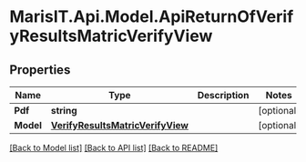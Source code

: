 
# MarisIT.Api.Model.ApiReturnOfVerifyResultsMatricVerifyView

## Properties

Name | Type | Description | Notes
------------ | ------------- | ------------- | -------------
**Pdf** | **string** |  | [optional] 
**Model** | [**VerifyResultsMatricVerifyView**](VerifyResultsMatricVerifyView.md) |  | [optional] 

[[Back to Model list]](../README.md#documentation-for-models)
[[Back to API list]](../README.md#documentation-for-api-endpoints)
[[Back to README]](../README.md)

